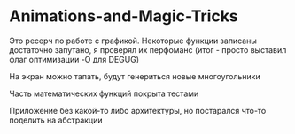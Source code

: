 # Animations-and-Magic-Tricks

Это ресерч по работе с графикой. Некоторые функции записаны достаточно запутано, 
я проверял их перфоманс (итог - просто выставил флаг оптимизации -O для DEGUG)

На экран можно тапать, будут генериться новые многоугольники

Часть математических функций покрыта тестами

Приложение без какой-то либо архитектуры, но постарался что-то поделить на абстракции
